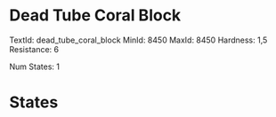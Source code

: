 # Dead Tube Coral Block
TextId: dead_tube_coral_block
MinId: 8450
MaxId: 8450
Hardness: 1,5
Resistance: 6

Num States: 1
# States
```

```